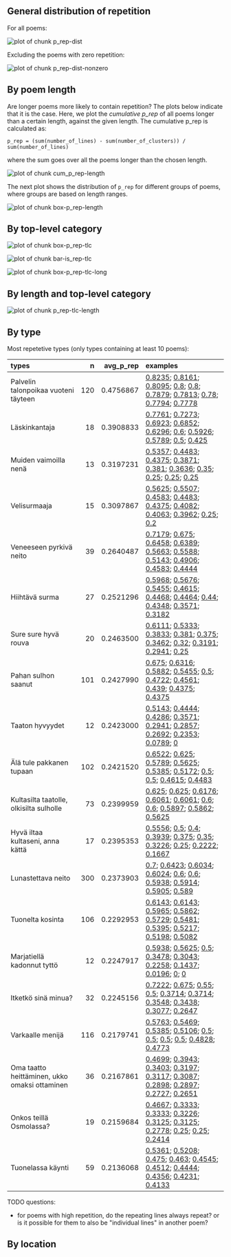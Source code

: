 



## General distribution of repetition

For all poems:

![plot of chunk p_rep-dist](figure/p_rep-dist-1.png)

Excluding the poems with zero repetition:

![plot of chunk p_rep-dist-nonzero](figure/p_rep-dist-nonzero-1.png)

## By poem length

Are longer poems more likely to contain repetition? The plots below
indicate that it is the case. Here, we plot the *cumulative p_rep* of
all poems longer than a certain length, against the given length.
The cumulative p_rep is calculated as:
```
p_rep = (sum(number_of_lines) - sum(number_of_clusters)) / sum(number_of_lines)
```
where the sum goes over all the poems longer than the chosen length.

![plot of chunk cum_p_rep-length](figure/cum_p_rep-length-1.png)

The next plot shows the distribution of `p_rep` for different groups of poems,
where groups are based on length ranges.

![plot of chunk box-p_rep-length](figure/box-p_rep-length-1.png)

## By top-level category

![plot of chunk box-p_rep-tlc](figure/box-p_rep-tlc-1.png)

![plot of chunk bar-is_rep-tlc](figure/bar-is_rep-tlc-1.png)

![plot of chunk box-p_rep-tlc-long](figure/box-p_rep-tlc-long-1.png)

## By length and top-level category

![plot of chunk p_rep-tlc-length](figure/p_rep-tlc-length-1.png)

## By type

Most repetetive types (only types containing at least 10 poems):

|types                                         |   n| avg_p_rep|examples                                                                       |
|:---------------------------------------------|---:|---------:|:------------------------------------------------------------------------------|
|Palvelin talonpoikaa vuoteni täyteen          | 120| 0.4756867|[0.8235](https://runoregi.rahtiapp.fi/poem?nro=skvr08135550); [0.8161](https://runoregi.rahtiapp.fi/poem?nro=skvr10115960); [0.8095](https://runoregi.rahtiapp.fi/poem?nro=skvr08135480); [0.8](https://runoregi.rahtiapp.fi/poem?nro=skvr08135360); [0.8](https://runoregi.rahtiapp.fi/poem?nro=skvr10115940); [0.7879](https://runoregi.rahtiapp.fi/poem?nro=skvr14116390); [0.7813](https://runoregi.rahtiapp.fi/poem?nro=skvr09122740); [0.78](https://runoregi.rahtiapp.fi/poem?nro=skvr08135450); [0.7794](https://runoregi.rahtiapp.fi/poem?nro=skvr13066230); [0.7778](https://runoregi.rahtiapp.fi/poem?nro=skvr10115920)|
|Läskinkantaja                                 |  18| 0.3908833|[0.7761](https://runoregi.rahtiapp.fi/poem?nro=skvr10114910); [0.7273](https://runoregi.rahtiapp.fi/poem?nro=skvr12112310); [0.6923](https://runoregi.rahtiapp.fi/poem?nro=skvr10114920); [0.6852](https://runoregi.rahtiapp.fi/poem?nro=skvr08134070); [0.6296](https://runoregi.rahtiapp.fi/poem?nro=skvr08134030); [0.6](https://runoregi.rahtiapp.fi/poem?nro=skvr08134060); [0.5926](https://runoregi.rahtiapp.fi/poem?nro=skvr08134040); [0.5789](https://runoregi.rahtiapp.fi/poem?nro=skvr10114900); [0.5](https://runoregi.rahtiapp.fi/poem?nro=skvr10114950); [0.425](https://runoregi.rahtiapp.fi/poem?nro=skvr10114970)|
|Muiden vaimoilla nenä                         |  13| 0.3197231|[0.5357](https://runoregi.rahtiapp.fi/poem?nro=skvr07131080); [0.4483](https://runoregi.rahtiapp.fi/poem?nro=skvr06104400); [0.4375](https://runoregi.rahtiapp.fi/poem?nro=skvr13065510); [0.3871](https://runoregi.rahtiapp.fi/poem?nro=skvr13120830); [0.381](https://runoregi.rahtiapp.fi/poem?nro=skvr06104390); [0.3636](https://runoregi.rahtiapp.fi/poem?nro=skvr04116350); [0.35](https://runoregi.rahtiapp.fi/poem?nro=skvr13120800); [0.25](https://runoregi.rahtiapp.fi/poem?nro=skvr13065500); [0.25](https://runoregi.rahtiapp.fi/poem?nro=skvr13120810); [0.25](https://runoregi.rahtiapp.fi/poem?nro=skvr13120820)|
|Velisurmaaja                                  |  15| 0.3097867|[0.5625](https://runoregi.rahtiapp.fi/poem?nro=skvr13013420); [0.5507](https://runoregi.rahtiapp.fi/poem?nro=skvr13013410); [0.4583](https://runoregi.rahtiapp.fi/poem?nro=skvr08110700); [0.4483](https://runoregi.rahtiapp.fi/poem?nro=skvr13013400); [0.4375](https://runoregi.rahtiapp.fi/poem?nro=skvr13013381); [0.4082](https://runoregi.rahtiapp.fi/poem?nro=skvr07113970); [0.4063](https://runoregi.rahtiapp.fi/poem?nro=skvr10101190); [0.3962](https://runoregi.rahtiapp.fi/poem?nro=skvr07113960); [0.25](https://runoregi.rahtiapp.fi/poem?nro=skvr13013380); [0.2](https://runoregi.rahtiapp.fi/poem?nro=skvr06103992)|
|Veneeseen pyrkivä neito                       |  39| 0.2640487|[0.7179](https://runoregi.rahtiapp.fi/poem?nro=skvr05111000); [0.675](https://runoregi.rahtiapp.fi/poem?nro=skvr02114200); [0.6458](https://runoregi.rahtiapp.fi/poem?nro=skvr05111040); [0.6389](https://runoregi.rahtiapp.fi/poem?nro=skvr05110950); [0.5663](https://runoregi.rahtiapp.fi/poem?nro=skvr04117070); [0.5588](https://runoregi.rahtiapp.fi/poem?nro=skvr13013600); [0.5143](https://runoregi.rahtiapp.fi/poem?nro=skvr05111020); [0.4906](https://runoregi.rahtiapp.fi/poem?nro=skvr04110170); [0.4583](https://runoregi.rahtiapp.fi/poem?nro=skvr05111030); [0.4444](https://runoregi.rahtiapp.fi/poem?nro=skvr02111840)|
|Hiihtävä surma                                |  27| 0.2521296|[0.5968](https://runoregi.rahtiapp.fi/poem?nro=skvr07109480); [0.5676](https://runoregi.rahtiapp.fi/poem?nro=skvr04112310); [0.5455](https://runoregi.rahtiapp.fi/poem?nro=skvr05111570); [0.4615](https://runoregi.rahtiapp.fi/poem?nro=skvr03102690); [0.4468](https://runoregi.rahtiapp.fi/poem?nro=skvr01110300); [0.4464](https://runoregi.rahtiapp.fi/poem?nro=skvr01110370); [0.44](https://runoregi.rahtiapp.fi/poem?nro=skvr01110280); [0.4348](https://runoregi.rahtiapp.fi/poem?nro=skvr03111090); [0.3571](https://runoregi.rahtiapp.fi/poem?nro=skvr01110340); [0.3182](https://runoregi.rahtiapp.fi/poem?nro=skvr04137780)|
|Sure sure hyvä rouva                          |  20| 0.2463500|[0.6111](https://runoregi.rahtiapp.fi/poem?nro=skvr04114870); [0.5333](https://runoregi.rahtiapp.fi/poem?nro=skvr04129760); [0.3833](https://runoregi.rahtiapp.fi/poem?nro=skvr12120060); [0.381](https://runoregi.rahtiapp.fi/poem?nro=skvr02105630); [0.375](https://runoregi.rahtiapp.fi/poem?nro=skvr03114400); [0.3462](https://runoregi.rahtiapp.fi/poem?nro=skvr04128840); [0.32](https://runoregi.rahtiapp.fi/poem?nro=skvr04108580); [0.3191](https://runoregi.rahtiapp.fi/poem?nro=skvr07143010); [0.2941](https://runoregi.rahtiapp.fi/poem?nro=skvr03114380); [0.25](https://runoregi.rahtiapp.fi/poem?nro=skvr10117050)|
|Pahan sulhon saanut                           | 101| 0.2427990|[0.675](https://runoregi.rahtiapp.fi/poem?nro=skvr07112600); [0.6316](https://runoregi.rahtiapp.fi/poem?nro=skvr02114240); [0.5882](https://runoregi.rahtiapp.fi/poem?nro=skvr07112560); [0.5455](https://runoregi.rahtiapp.fi/poem?nro=skvr01111640); [0.5](https://runoregi.rahtiapp.fi/poem?nro=skvr05112770); [0.4722](https://runoregi.rahtiapp.fi/poem?nro=skvr04129120); [0.4561](https://runoregi.rahtiapp.fi/poem?nro=skvr05110370); [0.439](https://runoregi.rahtiapp.fi/poem?nro=skvr05207640); [0.4375](https://runoregi.rahtiapp.fi/poem?nro=skvr02103680); [0.4375](https://runoregi.rahtiapp.fi/poem?nro=skvr02111390)|
|Taaton hyvyydet                               |  12| 0.2423000|[0.5143](https://runoregi.rahtiapp.fi/poem?nro=skvr07113730); [0.4444](https://runoregi.rahtiapp.fi/poem?nro=skvr07113120); [0.4286](https://runoregi.rahtiapp.fi/poem?nro=skvr07113720); [0.3571](https://runoregi.rahtiapp.fi/poem?nro=skvr07113750); [0.2941](https://runoregi.rahtiapp.fi/poem?nro=skvr07113760); [0.2857](https://runoregi.rahtiapp.fi/poem?nro=skvr07113770); [0.2692](https://runoregi.rahtiapp.fi/poem?nro=skvr07113780); [0.2353](https://runoregi.rahtiapp.fi/poem?nro=skvr07113710); [0.0789](https://runoregi.rahtiapp.fi/poem?nro=skvr07113130); [0](https://runoregi.rahtiapp.fi/poem?nro=skvr07113740)|
|Älä tule pakkanen tupaan                      | 102| 0.2421520|[0.6522](https://runoregi.rahtiapp.fi/poem?nro=skvr06104190); [0.625](https://runoregi.rahtiapp.fi/poem?nro=skvr08129960); [0.5789](https://runoregi.rahtiapp.fi/poem?nro=skvr06104130); [0.5625](https://runoregi.rahtiapp.fi/poem?nro=skvr10107430); [0.5385](https://runoregi.rahtiapp.fi/poem?nro=skvr13116400); [0.5172](https://runoregi.rahtiapp.fi/poem?nro=skvr04136860); [0.5](https://runoregi.rahtiapp.fi/poem?nro=skvr13116360); [0.5](https://runoregi.rahtiapp.fi/poem?nro=skvr14109660); [0.4615](https://runoregi.rahtiapp.fi/poem?nro=skvr09118350); [0.4483](https://runoregi.rahtiapp.fi/poem?nro=skvr07136090)|
|Kultasilta taatolle, olkisilta sulholle       |  73| 0.2399959|[0.625](https://runoregi.rahtiapp.fi/poem?nro=skvr03116180); [0.625](https://runoregi.rahtiapp.fi/poem?nro=skvr13032940); [0.6176](https://runoregi.rahtiapp.fi/poem?nro=skvr07126310); [0.6061](https://runoregi.rahtiapp.fi/poem?nro=skvr05112330); [0.6061](https://runoregi.rahtiapp.fi/poem?nro=skvr05212540); [0.6](https://runoregi.rahtiapp.fi/poem?nro=skvr01114440); [0.6](https://runoregi.rahtiapp.fi/poem?nro=skvr07126400); [0.5897](https://runoregi.rahtiapp.fi/poem?nro=skvr13032810); [0.5862](https://runoregi.rahtiapp.fi/poem?nro=skvr13032850); [0.5625](https://runoregi.rahtiapp.fi/poem?nro=skvr13032920)|
|Hyvä iltaa kultaseni, anna kättä              |  17| 0.2395353|[0.5556](https://runoregi.rahtiapp.fi/poem?nro=skvr04110920); [0.5](https://runoregi.rahtiapp.fi/poem?nro=skvr13072110); [0.4](https://runoregi.rahtiapp.fi/poem?nro=skvr13072080); [0.3939](https://runoregi.rahtiapp.fi/poem?nro=skvr13072150); [0.375](https://runoregi.rahtiapp.fi/poem?nro=skvr13072050); [0.35](https://runoregi.rahtiapp.fi/poem?nro=skvr13072210); [0.3226](https://runoregi.rahtiapp.fi/poem?nro=skvr13072140); [0.25](https://runoregi.rahtiapp.fi/poem?nro=skvr13072100); [0.2222](https://runoregi.rahtiapp.fi/poem?nro=skvr13124060); [0.1667](https://runoregi.rahtiapp.fi/poem?nro=skvr13072090)|
|Lunastettava neito                            | 300| 0.2373903|[0.7](https://runoregi.rahtiapp.fi/poem?nro=skvr09100340); [0.6423](https://runoregi.rahtiapp.fi/poem?nro=skvr01110870); [0.6034](https://runoregi.rahtiapp.fi/poem?nro=skvr05105100); [0.6024](https://runoregi.rahtiapp.fi/poem?nro=skvr01221880); [0.6](https://runoregi.rahtiapp.fi/poem?nro=skvr06102320); [0.6](https://runoregi.rahtiapp.fi/poem?nro=skvr07111630); [0.5938](https://runoregi.rahtiapp.fi/poem?nro=skvr10100560); [0.5914](https://runoregi.rahtiapp.fi/poem?nro=skvr05105060); [0.5905](https://runoregi.rahtiapp.fi/poem?nro=skvr01221870); [0.589](https://runoregi.rahtiapp.fi/poem?nro=skvr09100320)|
|Tuonelta kosinta                              | 106| 0.2292953|[0.6143](https://runoregi.rahtiapp.fi/poem?nro=skvr03106580); [0.6143](https://runoregi.rahtiapp.fi/poem?nro=skvr03120480); [0.5965](https://runoregi.rahtiapp.fi/poem?nro=skvr03132820); [0.5862](https://runoregi.rahtiapp.fi/poem?nro=skvr03134390); [0.5729](https://runoregi.rahtiapp.fi/poem?nro=skvr03112180); [0.5481](https://runoregi.rahtiapp.fi/poem?nro=skvr03112140); [0.5395](https://runoregi.rahtiapp.fi/poem?nro=skvr03127930); [0.5217](https://runoregi.rahtiapp.fi/poem?nro=skvr03106600); [0.5198](https://runoregi.rahtiapp.fi/poem?nro=skvr03112200); [0.5082](https://runoregi.rahtiapp.fi/poem?nro=skvr15110360)|
|Marjatiellä kadonnut tyttö                    |  12| 0.2247917|[0.5938](https://runoregi.rahtiapp.fi/poem?nro=skvr04129920); [0.5625](https://runoregi.rahtiapp.fi/poem?nro=skvr04108410); [0.5](https://runoregi.rahtiapp.fi/poem?nro=skvr05107500); [0.3478](https://runoregi.rahtiapp.fi/poem?nro=skvr05105800); [0.3043](https://runoregi.rahtiapp.fi/poem?nro=skvr04115650); [0.2258](https://runoregi.rahtiapp.fi/poem?nro=skvr06101030); [0.1437](https://runoregi.rahtiapp.fi/poem?nro=skvr07121630); [0.0196](https://runoregi.rahtiapp.fi/poem?nro=skvr04137570); [0](https://runoregi.rahtiapp.fi/poem?nro=skvr04137580); [0](https://runoregi.rahtiapp.fi/poem?nro=skvr04137590)|
|Itketkö sinä minua?                           |  32| 0.2245156|[0.7222](https://runoregi.rahtiapp.fi/poem?nro=skvr05101150); [0.675](https://runoregi.rahtiapp.fi/poem?nro=skvr04124060); [0.55](https://runoregi.rahtiapp.fi/poem?nro=skvr05113410); [0.5](https://runoregi.rahtiapp.fi/poem?nro=skvr07109320); [0.3714](https://runoregi.rahtiapp.fi/poem?nro=skvr04111650); [0.3714](https://runoregi.rahtiapp.fi/poem?nro=skvr04126120); [0.3548](https://runoregi.rahtiapp.fi/poem?nro=skvr04122410); [0.3438](https://runoregi.rahtiapp.fi/poem?nro=skvr04107970); [0.3077](https://runoregi.rahtiapp.fi/poem?nro=skvr04106500); [0.2647](https://runoregi.rahtiapp.fi/poem?nro=skvr13000110)|
|Varkaalle menijä                              | 116| 0.2179741|[0.5763](https://runoregi.rahtiapp.fi/poem?nro=skvr04139650); [0.5469](https://runoregi.rahtiapp.fi/poem?nro=skvr05110270); [0.5385](https://runoregi.rahtiapp.fi/poem?nro=skvr04130440); [0.5106](https://runoregi.rahtiapp.fi/poem?nro=skvr04123840); [0.5](https://runoregi.rahtiapp.fi/poem?nro=skvr04127220); [0.5](https://runoregi.rahtiapp.fi/poem?nro=skvr04138690); [0.5](https://runoregi.rahtiapp.fi/poem?nro=skvr07112880); [0.5](https://runoregi.rahtiapp.fi/poem?nro=skvr13013280); [0.4828](https://runoregi.rahtiapp.fi/poem?nro=skvr03124070); [0.4773](https://runoregi.rahtiapp.fi/poem?nro=skvr13013200)|
|Oma taatto heittäminen, ukko omaksi ottaminen |  36| 0.2167861|[0.4699](https://runoregi.rahtiapp.fi/poem?nro=skvr01117310); [0.3943](https://runoregi.rahtiapp.fi/poem?nro=skvr02105440); [0.3403](https://runoregi.rahtiapp.fi/poem?nro=skvr01116600); [0.3197](https://runoregi.rahtiapp.fi/poem?nro=skvr02105520); [0.3117](https://runoregi.rahtiapp.fi/poem?nro=skvr01117410); [0.3087](https://runoregi.rahtiapp.fi/poem?nro=skvr01116861); [0.2898](https://runoregi.rahtiapp.fi/poem?nro=skvr01116750); [0.2897](https://runoregi.rahtiapp.fi/poem?nro=skvr02105410); [0.2727](https://runoregi.rahtiapp.fi/poem?nro=skvr03133010); [0.2651](https://runoregi.rahtiapp.fi/poem?nro=skvr01116860)|
|Onkos teillä Osmolassa?                       |  19| 0.2159684|[0.4667](https://runoregi.rahtiapp.fi/poem?nro=skvr13009510); [0.3333](https://runoregi.rahtiapp.fi/poem?nro=skvr05112620); [0.3333](https://runoregi.rahtiapp.fi/poem?nro=skvr05216650); [0.3226](https://runoregi.rahtiapp.fi/poem?nro=skvr13009530); [0.3125](https://runoregi.rahtiapp.fi/poem?nro=skvr05112630); [0.3125](https://runoregi.rahtiapp.fi/poem?nro=skvr05216660); [0.2778](https://runoregi.rahtiapp.fi/poem?nro=skvr05216600); [0.25](https://runoregi.rahtiapp.fi/poem?nro=skvr05216620); [0.25](https://runoregi.rahtiapp.fi/poem?nro=skvr05216630); [0.2414](https://runoregi.rahtiapp.fi/poem?nro=skvr04106830)|
|Tuonelassa käynti                             |  59| 0.2136068|[0.5361](https://runoregi.rahtiapp.fi/poem?nro=skvr01103611); [0.5208](https://runoregi.rahtiapp.fi/poem?nro=skvr01103510); [0.475](https://runoregi.rahtiapp.fi/poem?nro=skvr01103612); [0.463](https://runoregi.rahtiapp.fi/poem?nro=skvr01103800); [0.4545](https://runoregi.rahtiapp.fi/poem?nro=skvr01103770); [0.4512](https://runoregi.rahtiapp.fi/poem?nro=skvr01103610); [0.4444](https://runoregi.rahtiapp.fi/poem?nro=skvr01103640); [0.4356](https://runoregi.rahtiapp.fi/poem?nro=skvr01103700); [0.4231](https://runoregi.rahtiapp.fi/poem?nro=skvr01221450); [0.4133](https://runoregi.rahtiapp.fi/poem?nro=skvr01106690)|

TODO questions:
- for poems with high repetition, do the repeating lines always repeat? or is it possible for them to also be "individual lines" in another poem?

## By location


